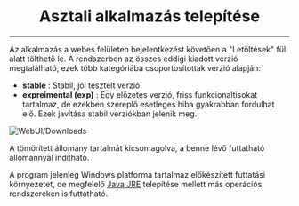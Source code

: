 <h1 align="center">Asztali alkalmazás telepítése</h1>

---

Az alkalmazás a webes felületen bejelentkezést követően a "Letöltések" fül alatt tölthető le. A rendszerben az összes eddigi kiadott verzió megtalálható, ezek több kategóriába csoportosítottak verzió alapján:
* **stable** : Stabil, jól tesztelt verzió.
* **expreimental (exp)** : Egy előzetes verzió, friss funkcionaltisokat tartalmaz, de ezekben szereplő esetleges hiba gyakrabban fordulhat elő. Ezek javítása stabil verziókban jelenik meg.

![WebUI/Downloads](contents/_gfx/gfx-2-2-1.png)

A tömörített állomány tartalmát kicsomagolva, a benne lévő futtatható állománnyal indítható.

A program jelenleg Windows platforma tartalmaz előkészített futtatási környezetet, de megfelelő [Java JRE](https://adoptium.net/en-GB/temurin/releases/) telepítése mellett más operációs rendszereken is futtatható.
